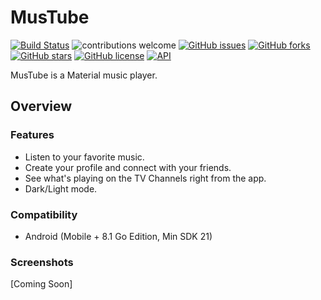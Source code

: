 # MusTube
[![Build Status](https://travis-ci.org/TurboProgramming/MusTube.svg?branch=master)](https://travis-ci.org/TurboProgramming/MusTube)
![contributions welcome](https://img.shields.io/badge/contributions-welcome-brightgreen.svg?style=flat)
[![GitHub issues](https://img.shields.io/github/issues/TurboProgramming/TelTube.svg)](https://github.com/TurboProgramming/MusTube/issues)
[![GitHub forks](https://img.shields.io/github/forks/TurboProgramming/MusTube.svg)](https://github.com/TurboProgramming/MusTube/network)
[![GitHub stars](https://img.shields.io/github/stars/TurboProgramming/MusTube.svg)](https://github.com/TurboProgramming/MusTube/stargazers)
[![GitHub license](https://img.shields.io/badge/license-MIT-blue.svg)](https://raw.githubusercontent.com/TurboProgramming/MusTube/master/LICENSE)
[![API](https://img.shields.io/badge/API-21%2B-brightgreen.svg?style=flat)](https://android-arsenal.com/api?level=21)

MusTube is a Material music player.

## Overview
### Features
- Listen to your favorite music.
- Create your profile and connect with your friends.
- See what's playing on the TV Channels right from the app.
- Dark/Light mode.

### Compatibility
- Android (Mobile + 8.1 Go Edition, Min SDK 21)

### Screenshots
[Coming Soon]
